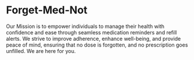 # Forget-Med-Not
Our Mission is to empower individuals to manage their health with confidence and ease through seamless medication reminders and refill alerts. We strive to improve adherence, enhance well-being, and provide peace of mind, ensuring that no dose is forgotten, and no prescription goes unfilled. We are here for you.
